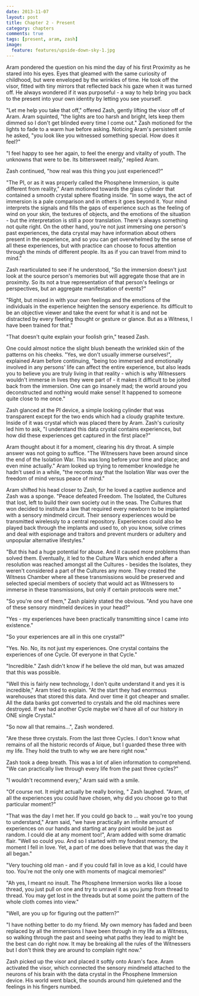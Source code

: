 ```yaml
---
date: 2013-11-07
layout: post
title: Chapter 2 - Present
category: chapters
comments: true
tags: [present, aram, zash]
image:
  feature: features/upside-down-sky-1.jpg
---
```


Aram pondered the question on his mind the day of his first Proximity as he stared into his eyes. Eyes that gleamed with the same curiosity of childhood, but were enveloped by the wrinkles of time. He took off the visor, fitted with tiny mirrors that reflected back his gaze when it was turned off. He always wondered if it was purposeful - a way to help bring you back to the present into your own identity by letting you see yourself. 

"Let me help you take that off," offered Zash, gently lifting the visor off of Aram. Aram squinted, "the lights are too harsh and bright, lets keep them dimmed so I don't get blinded every time I come out." Zash motioned for the lights to fade to a warm hue before asking. Noticing Aram's persistent smile he asked, "you look like you witnessed something special. How does it feel?"

"I feel happy to see her again, to feel the energy and vitality of youth. The unknowns that were to be. Its bittersweet really," replied Aram.

Zash continued, "how real was this thing you just experienced?"

"The PI, or as it was properly called the Phosphene Immersion, is quite different from reality," Aram motioned towards the glass cylinder that contained a smooth crystal sphere floating inside. "In some ways, the act of immersion is a pale comparison and in others it goes beyond it. Your mind interprets the signals and fills the gaps of experience such as the feeling of wind on your skin, the textures of objects, and the emotions of the situation - but the interpretation is still a poor translation. There's always something not quite right. On the other hand, you're not just immersing one person's past experiences, the data crystal may have information about others present in the experience, and so you can get overwhelmed by the sense of all these experiences, but with practice can choose to focus attention through the minds of different people. Its as if you can travel from mind to mind."

Zash rearticulated to see if he understood, "So the immersion doesn't just look at the source person's memories but will aggregate those that are in proximity. So its not a true representation of that person's feelings or perspectives, but an aggregate manifestation of events?"

"Right, but mixed in with your own feelings and the emotions of the individuals in the experience heighten the sensory experience. Its difficult to be an objective viewer and take the event for what it is and not be distracted by every fleeting thought or gesture or glance. But as a Witness, I have been trained for that."

"That doesn't quite explain your foolish grin," teased Zash.

One could almost notice the slight blush beneath the wrinkled skin of the patterns on his cheeks. "Yes, we don't usually immerse ourselves!", explained Aram before continuing, "being too immersed and emotionally involved in any persons' life can affect the entire experience, but also leads you to believe you are truly living in that reality - which is why Witnessers wouldn't immerse in lives they were part of - it makes it difficult to be jolted back from the immersion. One can go insanely mad; the world around you deconstructed and nothing would make sense! It happened to someone quite close to me once."

Zash glanced at the PI device, a simple looking cylinder that was transparent except for the two ends which had a cloudy graphite texture. Inside of it was crystal which was placed there by Aram. Zash's curiosity led him to ask, "I understand this data crystal contains experiences, but how did these experiences get captured in the first place?"

Aram thought about it for a moment, clearing his dry throat. A simple answer was not going to suffice. "The Witnessers have been around since the end of the Isolation War. This was long before your time and place; and even mine actually." Aram looked up trying to remember knowledge he hadn't used in a while, "the records say that the Isolation War was over the freedom of mind versus peace of mind." 

Aram shifted his head closer to Zash, for he loved a captive audience and Zash was a sponge. "Peace defeated Freedom. The Isolated, the Cultures that lost, left to build their own society out in the seas. The Cultures that won decided to institute a law that required every newborn to be implanted with a sensory mindmeld circuit. Their sensory experiences would be transmitted wirelessly to a central repository. Experiences could also be played back through the implants and used to, oh you know, solve crimes and deal with espionage and traitors and prevent murders or adultery and unpopular alternative lifestyles."

"But this had a huge potential for abuse. And it caused more problems than solved them. Eventually, it led to the Culture Wars which ended after a resolution was reached amongst all the Cultures - besides the Isolates, they weren't considered a part of the Cultures any more. They created the Witness Chamber where all these transmissions would be preserved and selected special members of society that would act as Witnessers to immerse in these transmissions, but only if certain protocols were met."

"So you're one of them," Zash plainly stated the obvious. "And you have one of these sensory mindmeld devices in your head?"

"Yes - my experiences have been practically transmitting since I came into existence." 

"So your experiences are all in this one crystal?"

"Yes. No. No, its not just my experiences. One crystal contains the experiences of one Cycle. Of everyone in that Cycle."

"Incredible." Zash didn't know if he believe the old man, but was amazed that this was possible.

"Well this is fairly new technology, I don't quite understand it and yes it is incredible," Aram tried to explain. "At the start they had enormous warehouses that stored this data. And over time it got cheaper and smaller. All the data banks got converted to crystals and the old machines were destroyed. If we had another Cycle maybe we'd have all of our history in ONE single Crystal."

"So now all that remains...", Zash wondered.

"Are these three crystals. From the last three Cycles. I don't know what remains of all the historic records of Aique, but I guarded these three with my life. They hold the truth to why we are here right now."

Zash took a deep breath. This was a lot of alien information to comprehend. "We can practically live through every life from the past three cycles?"

"I wouldn't recommend every," Aram said with a smile.

"Of course not. It might actually be really boring, " Zash laughed. "Aram, of all the experiences you could have chosen, why did you choose go to that particular moment?"

"That was the day I met her. If you could go back to ... wait you're too young to understand," Aram said, "we have practically an infinite amount of experiences on our hands and starting at any point would be just as random. I could die at any moment too!", Aram added with some dramatic flair. "Well so could you. And so I started with my fondest memory, the moment I fell in love. Yet, a part of me does believe that that was the day it all began."

"Very touching old man - and if you could fall in love as a kid, I could have too. You're not the only one with moments of magical memories!"

"Ah yes, I meant no insult. The Phosphene Immersion works like a loose thread, you just pull on one and try to unravel it as you jump from thread to thread. You may get lost in the threads but at some point the pattern of the whole cloth comes into view."

"Well, are you up for figuring out the pattern?"

"I have nothing better to do my friend. My own memory has faded and been replaced by all the immersions I have been through in my life as a Witness, so walking through the past and seeing what paths they lead to might be the best can do right now. It may be breaking all the rules of the Witnessers but I don't think they are around to complain right now."

Zash picked up the visor and placed it softly onto Aram's face. Aram activated the visor, which connected the sensory mindmeld attached to the neurons of his brain with the data crystal in the Phosphene Immersion device. His world went black, the sounds around him quietened and the feelings in his fingers numbed.